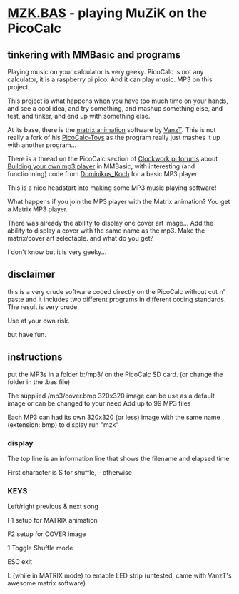 # [MZK.BAS](https://github.com/wereallgeek/PicoCalc-MMBasic-Programs-from-the-geeks/blob/main/mzk/mzk.bas) - playing MuZiK on the PicoCalc

## tinkering with MMBasic and programs

Playing music on your calculator is very geeky. PicoCalc is not any calculator, it is a raspberry pi pico.
And it can play music. MP3 on this project.


This project is what happens when you have too much time on your hands, and see a cool idea, and try something, and mashup something else, and test, and tinker, and end up with something else.


At its base, there is the [matrix animation](https://github.com/VanzT/PicoCalc-Toys/blob/master/matrix.bas) software by [VanzT](https://github.com/VanzT). This is not really a fork of his [PicoCalc-Toys](https://github.com/VanzT/PicoCalc-Toys) as the program really just mashes it up with another program...

There is a thread on the PicoCalc section of [Clockwork pi forums](https://forum.clockworkpi.com/) about [Building your own mp3 player](https://forum.clockworkpi.com/t/building-my-own-mp3-player-in-mmbasic/) in MMBasic, with interesting (and functionning) code from [Dominikus_Koch](https://forum.clockworkpi.com/u/dominikus_koch/summary) for a basic MP3 player.

This is a nice headstart into making some MP3 music playing software!


What happens if you join the MP3 player with the Matrix animation? You get a Matrix MP3 player.

There was already the ability to display one cover art image... Add the ability to display a cover with the same name as the mp3. Make the matrix/cover art selectable. and what do you get?

I don't know but it is very geeky...



## disclaimer
this is a very crude software coded directly on the PicoCalc without cut n' paste and it includes two different programs in different coding standards. The result is very crude.

Use at your own risk.

but have fun.



## instructions
put the MP3s in a folder b:/mp3/ on the PicoCalc SD card. (or change the folder in the .bas file)

The supplied /mp3/cover.bmp 320x320 image can be use as a default image or can be changed to your need
Add up to 99 MP3 files

Each MP3 can had its own 320x320 (or less) image with the same name (extension: bmp) to display
run "mzk" 

### display
The top line is an information line that shows the filename and elapsed time.

First character is S for shuffle, - otherwise



### KEYS
Left/right previous & next song

F1 setup for MATRIX animation

F2 setup for COVER image

1 Toggle Shuffle mode

ESC exit

L (while in MATRIX mode) to emable LED strip (untested, came with VanzT's awesome matrix software)
